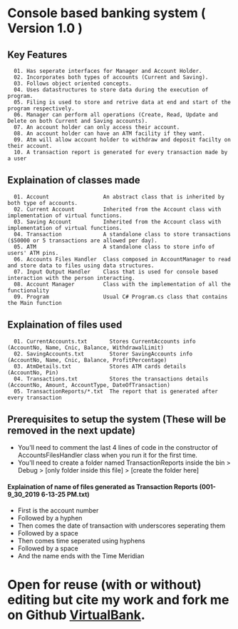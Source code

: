 # Console based banking system ( Version 1.0 )

## Key Features

```
  01. Has seperate interfaces for Manager and Account Holder.
  02. Incorporates both types of accounts (Current and Saving).
  03. Follows object oriented concepts.
  04. Uses datastructures to store data during the execution of program.
  05. Filing is used to store and retrive data at end and start of the program respectively.
  06. Manager can perform all operations (Create, Read, Update and Delete on both Current and Saving accounts).
  07. An account holder can only access their account.
  08. An account holder can have an ATM facility if they want.
  09. Atm will allow account holder to withdraw and deposit facilty on their account.
  10. A transaction report is generated for every transaction made by a user
```
  
## Explaination of classes made

```
  01. Account                 An abstract class that is inherited by both type of accounts.
  02. Current Account         Inherited from the Account class with implementation of virtual functions.
  03. Saving Account          Inherited from the Account class with implementation of virtual functions.
  04. Transaction             A standalone class to store transactions ($50000 or 5 transactions are allowed per day).
  05. ATM                     A standalone class to store info of users' ATM pins.
  06. Accounts Files Handler  Class composed in AccountManager to read and store data to files using data structures.
  07. Input Output Handler    Class that is used for console based interaction with the person interacting.
  08. Account Manager         Class with the implementation of all the functionality
  09. Program                 Usual C# Program.cs class that contains the Main function
```

## Explaination of files used

~~~
  01. CurrentAccounts.txt       Stores CurrentAccounts info              (AccountNo, Name, Cnic, Balance, WithdrawalLimit)
  02. SavingAccounts.txt        Storer SavingAccounts info               (AccountNo, Name, Cnic, Balance, ProfitPercentage)
  03. AtmDetails.txt            Stores ATM cards details                 (AccountNo, Pin)
  04. Transactions.txt          Stores the transactions details          (AccountNo, Amount, AccountType, DateOfTransaction)
  05. TransactionReports/*.txt  The report that is generated after every transaction
~~~

## Prerequisites to setup the system (These will be removed in the next update)

  - You'll need to comment the last 4 lines of code in the constructor of AccountsFilesHandler class when you run it for the first time.
  - You'll need to create a folder named TransactionReports inside the bin > Debug > [only folder inside this file] > [create the folder here]

  #### Explaination of name of files generated as Transaction Reports (001-9_30_2019 6-13-25 PM.txt)
  
  - First is the account number
  - Followed by a hyphen
  - Then comes the date of transaction with underscores seperating them
  - Followed by a space
  - Then comes time seperated using hyphens
  - Followed by a space
  - And the name ends with the Time Meridian

# Open for reuse (with or without) editing but cite my work and fork me on Github [VirtualBank](https://github.com/Sh-Abdullah-Aslam/Console-Based-VirtualBank-Application-in-Csharp).
